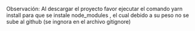 Observación: Al descargar el proyecto favor ejecutar el comando yarn install para que se instale node_modules , el cual debido a su peso no se sube al github (se ingnora en el archivo gitignore)

